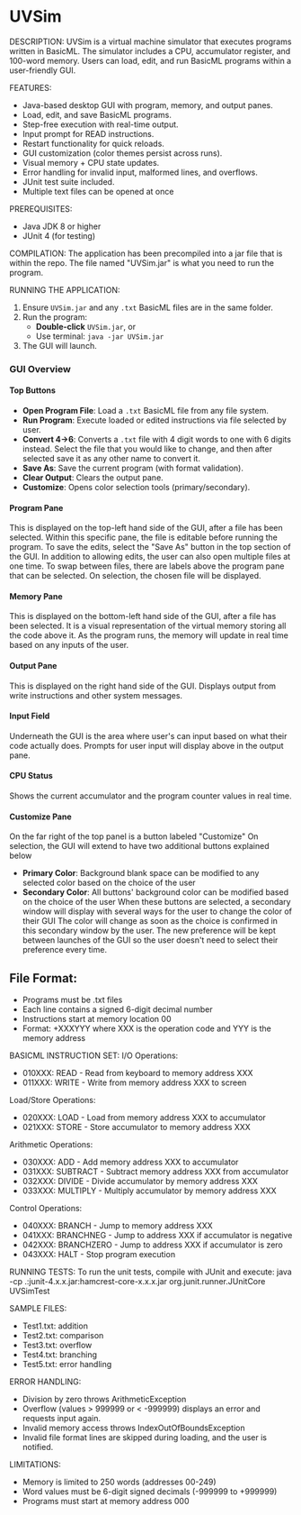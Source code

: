 UVSim 
==========================================

DESCRIPTION:
UVSim is a virtual machine simulator that executes programs written in BasicML.
The simulator includes a CPU, accumulator register, and 100-word memory.
Users can load, edit, and run BasicML programs within a user-friendly GUI.

FEATURES:
- Java-based desktop GUI with program, memory, and output panes.
- Load, edit, and save BasicML programs.
- Step-free execution with real-time output.
- Input prompt for READ instructions.
- Restart functionality for quick reloads.
- GUI customization (color themes persist across runs).
- Visual memory + CPU state updates.
- Error handling for invalid input, malformed lines, and overflows.
- JUnit test suite included.
- Multiple text files can be opened at once

PREREQUISITES:
- Java JDK 8 or higher
- JUnit 4 (for testing)

COMPILATION:
The application has been precompiled into a jar file that is within the repo.
The file named "UVSim.jar" is what you need to run the program.

RUNNING THE APPLICATION:
1. Ensure `UVSim.jar` and any `.txt` BasicML files are in the same folder.
2. Run the program:
    - **Double-click** `UVSim.jar`, or
    - Use terminal: `java -jar UVSim.jar`
3. The GUI will launch.

### GUI Overview

#### Top Buttons
- **Open Program File**: Load a `.txt` BasicML file from any file system.
- **Run Program**: Execute loaded or edited instructions via file selected by user.
- **Convert 4->6**: Converts a `.txt` file with 4 digit words to one with 6 digits instead.  Select the file that you would like to change, and then after selected save it as any other name to convert it.
- **Save As**: Save the current program (with format validation).
- **Clear Output**: Clears the output pane.
- **Customize**: Opens color selection tools (primary/secondary).

#### Program Pane
This is displayed on the top-left hand side of the GUI, after a file has been selected.  Within
this specific pane, the file is editable before running the program.  To save the edits, select the
"Save As" button in the top section of the GUI.
In addition to allowing edits, the user can also open multiple files at one time.  To swap between files,
there are labels above the program pane that can be selected.  On selection, the chosen file will be displayed.

#### Memory Pane
This is displayed on the bottom-left hand side of the GUI, after a file has been selected.  It is a 
visual representation of the virtual memory storing all the code above it.  As the program runs, the memory
will update in real time based on any inputs of the user.

#### Output Pane
This is displayed on the right hand side of the GUI.  Displays output from write instructions and other system messages.

#### Input Field
Underneath the GUI is the area where user's can input based on what their code actually does. 
Prompts for user input will display above in the output pane.

#### CPU Status
Shows the current accumulator and the program counter values in real time.

#### Customize Pane
On the far right of the top panel is a button labeled "Customize"
On selection, the GUI will extend to have two additional buttons explained below
- **Primary Color**:  Background blank space can be modified to any selected color based on the choice of the user
- **Secondary Color**:  All buttons' background color can be modified based on the choice of the user
When these buttons are selected, a secondary window will display with several ways for the user to change the color of their GUI
The color will change as soon as the choice is confirmed in this secondary window by the user.
The new preference will be kept between launches of the GUI so the user doesn't need to select their preference every time.

## File Format:
- Programs must be .txt files
- Each line contains a signed 6-digit decimal number
- Instructions start at memory location 00
- Format: +XXXYYY where XXX is the operation code and YYY is the memory address

BASICML INSTRUCTION SET:
I/O Operations:
- 010XXX: READ - Read from keyboard to memory address XXX
- 011XXX: WRITE - Write from memory address XXX to screen

Load/Store Operations:
- 020XXX: LOAD - Load from memory address XXX to accumulator
- 021XXX: STORE - Store accumulator to memory address XXX

Arithmetic Operations:
- 030XXX: ADD - Add memory address XXX to accumulator
- 031XXX: SUBTRACT - Subtract memory address XXX from accumulator
- 032XXX: DIVIDE - Divide accumulator by memory address XXX
- 033XXX: MULTIPLY - Multiply accumulator by memory address XXX

Control Operations:
- 040XXX: BRANCH - Jump to memory address XXX
- 041XXX: BRANCHNEG - Jump to address XXX if accumulator is negative
- 042XXX: BRANCHZERO - Jump to address XXX if accumulator is zero
- 043XXX: HALT - Stop program execution

RUNNING TESTS:
To run the unit tests, compile with JUnit and execute:
java -cp .:junit-4.x.x.jar:hamcrest-core-x.x.x.jar org.junit.runner.JUnitCore UVSimTest

SAMPLE FILES:
- Test1.txt: addition
- Test2.txt: comparison
- Test3.txt: overflow
- Test4.txt: branching
- Test5.txt: error handling

ERROR HANDLING:
- Division by zero throws ArithmeticException
- Overflow (values > 999999 or < -999999) displays an error and requests input again.
- Invalid memory access throws IndexOutOfBoundsException
- Invalid file format lines are skipped during loading, and the user is notified.

LIMITATIONS:
- Memory is limited to 250 words (addresses 00-249)
- Word values must be 6-digit signed decimals (-999999 to +999999)
- Programs must start at memory address 000
